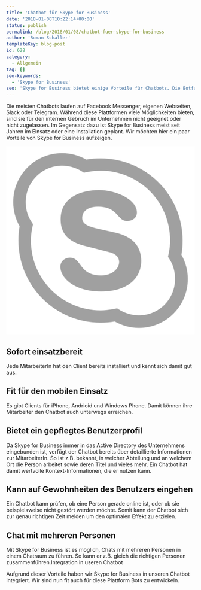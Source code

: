 ```yaml
---
title: 'Chatbot für Skype for Business'
date: '2018-01-08T10:22:14+00:00'
status: publish
permalink: /blog/2018/01/08/chatbot-fuer-skype-for-business
author: 'Roman Schaller'
templateKey: blog-post
id: 628
category:
  - Allgemein
tag: []
seo-keywords:
  - 'Skype for Business'
seo: 'Skype for Business bietet einige Vorteile für Chatbots. Die Botfabrik hat nun Skype for Business fest in ihren Chatbot integriert.'
---
```


Die meisten Chatbots laufen auf Facebook Messenger, eigenen Webseiten, Slack oder Telegram. Während diese Plattformen viele Möglichkeiten bieten, sind sie für den internen Gebruch im Unternehmen nicht geeignet oder nicht zugelassen. Im Gegensatz dazu ist Skype for Business meist seit Jahren im Einsatz oder eine Installation geplant. Wir möchten hier ein paar Vorteile von Skype for Business aufzeigen.

[![Skype for Business](Skype-for-Business.svg)](https://www.botfabrik.ch/wp-content/uploads/2018/01/Skype-for-Business.svg)

## Sofort einsatzbereit

Jede MitarbeiterIn hat den Client bereits installiert und kennt sich damit gut aus.

## Fit für den mobilen Einsatz

Es gibt Clients für iPhone, Andrioid und Windows Phone. Damit können ihre Mitarbeiter den Chatbot auch unterwegs erreichen.

## Bietet ein gepflegtes Benutzerprofil

Da Skype for Business immer in das Active Directory des Unternehmens eingebunden ist, verfügt der Chatbot bereits über detaillierte Informationen zur MitarbeiterIn. So ist z.B. bekannt, in welcher Abteilung und an welchem Ort die Person arbeitet sowie deren Titel und vieles mehr. Ein Chatbot hat damit wertvolle Kontext-Informationen, die er nutzen kann.

## Kann auf Gewohnheiten des Benutzers eingehen

Ein Chatbot kann prüfen, ob eine Person gerade online ist, oder ob sie beispielsweise nicht gestört werden möchte. Somit kann der Chatbot sich zur genau richtigen Zeit melden um den optimalen Effekt zu erzielen.

## Chat mit mehreren Personen

Mit Skype for Business ist es möglich, Chats mit mehreren Personen in einem Chatraum zu führen. So kann er z.B. gleich die richtigen Personen zusammenführen.Integration in useren Chatbot

Aufgrund dieser Vorteile haben wir Skype for Business in unseren Chatbot integriert. Wir sind nun fit auch für diese Plattform Bots zu entwickeln.
